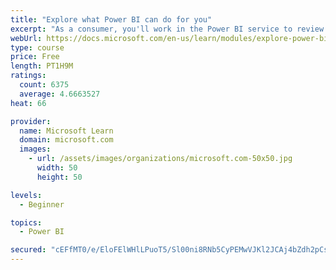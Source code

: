 ```yaml
---
title: "Explore what Power BI can do for you"
excerpt: "As a consumer, you'll work in the Power BI service to review and interact with content that has been shared with you. This module provides the foundational information that you need to work effectively in the Power BI service."
webUrl: https://docs.microsoft.com/en-us/learn/modules/explore-power-bi-service/
type: course
price: Free
length: PT1H9M
ratings:
  count: 6375
  average: 4.6663527
heat: 66

provider:
  name: Microsoft Learn
  domain: microsoft.com
  images:
    - url: /assets/images/organizations/microsoft.com-50x50.jpg
      width: 50
      height: 50

levels:
  - Beginner

topics:
  - Power BI

secured: "cEFfMT0/e/EloFElWHlLPuoT5/Sl00ni8RNb5CyPEMwVJKl2JCAj4bZdh2pCsWYO3osPIVDnS5vaA4jAffZB1KNCEcSi1Q/j5W8F1qSmbqng9noTI31YAcuKJYLsv6QAFtPp8NNZi2lxEAWgUYUAcKAJ/7lejzRsxFiLvIEr2ZOBmVy6ExyLti7m2hsStmIXjH5cy3aZlOl7egFl27zcqinX5VFpT7pLtRMPn7wnMHsJrbK//buHULFaOtqNbE3HiiB7UaowVuzavzP8rpX093H2RNreRevFH9gbAX/POc8J0VUmdyLjs0NiUvZ9I2FdLaIm8R9xNz6NGXzSo6TvpVEvBBpew8Ew7pUwx6dJLuBMYXJIZa7GdPWUvCVWog+6DY7IeubPF4rmJuK3pnKqjVcUgEs9XZxHsrvVuoT0TMk=;aRKLsTU6jGF5C3cukCimAA=="
---
```


